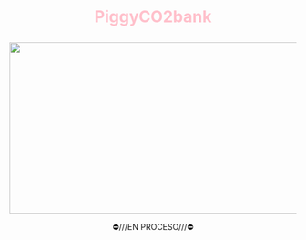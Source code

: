 # <p align="center">  <span style="color:pink;"> **PiggyCO2bank** </span>  </p>


<p align="center">
  <img width="600" height="300" src="https://media1.tenor.com/images/125f763b1a5636385382ec52c850b733/tenor.gif">
</p>



<p align="center"> ⛔///EN PROCESO///⛔
